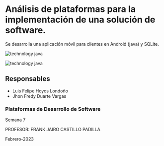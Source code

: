 # Análisis de plataformas para la implementación de una solución de software.
Se desarrolla una aplicación móvil para clientes en Android (java) y SQLite.

![technology java](https://img.shields.io/badge/technology-java-blue.svg)

![technology java](https://img.shields.io/badge/technology-anndroid-blue.svg)

## Responsables

- Luis Felipe Hoyos Londoño
- Jhon Fredy Duarte Vargas

### Plataformas de Desarrollo de Software

Semana 7

PROFESOR: FRANK JAIRO CASTILLO PADILLA

Febrero-2023